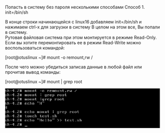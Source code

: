 Попасть в систему без пароля несколькими способами
Способ 1. init=/bin/sh

В конце строки начинающейся с linux16 добавляем 
init=/bin/sh и нажимаем сtrl-x для загрузки в систему
В целом на этом все, Вы попали в систему.  
Рутовая файловая система при этом монтируется в режиме Read-Only. 
Если вы хотите перемонтировать ее в режим Read-Write можно воспользоваться командой:

[root@otuslinux ~]# mount -o remount,rw /

После чего можно убедиться записав данные в любой файл или прочитав вывод команды:

[root@otuslinux ~]# mount | grep root

![alt text](screenshots/4.1.png "Способ 1")​

